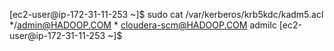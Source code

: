 [ec2-user@ip-172-31-11-253 ~]$ sudo cat /var/kerberos/krb5kdc/kadm5.acl
*/admin@HADOOP.COM	*
cloudera-scm@HADOOP.COM admilc
[ec2-user@ip-172-31-11-253 ~]$ 

